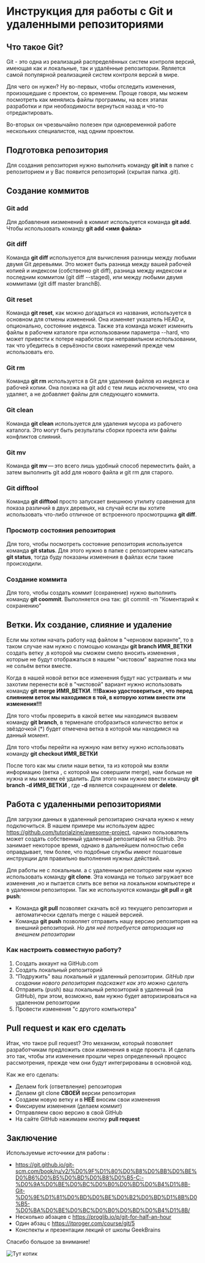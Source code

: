 # Инструкция для работы с Git и удаленными репозиториями

## Что такое Git?

Git - это одна из реализаций распределённых систем контроля версий, имеющая как и локальные, так и удалённые репозитории. Является самой популярной реализацией систем контроля версий в мире.

Для чего он нужен? Ну во-первых, чтобы отследить изменения, произошедшие с проектом, со временем. Проще говоря, мы можем посмотреть как менялись файлы программы, на всех этапах разработки и при необходимости вернуться назад и что-то отредактировать.

Во-вторых он чрезвычайно полезен при одновременной работе нескольких специалистов, над одним проектом.

## Подготовка репозитория

Для создания репозитория нужно выполнить команду **git init** в папке с репозиторием и у Вас появится репозиторий (скрытая папка .git).

## Создание коммитов

### Git add

Для добавления иизменений в коммит используется команда **git add**. Чтобы использовать команду **git add <имя файла>**

### Git diff

Команда **git diff** используется для вычисления разницы между любыми двумя Git деревьями. Это может быть разница между вашей рабочей копией и индексом (собственно git diff), разница между индексом и последним коммитом (git diff --staged), или между любыми двумя коммитами (git diff master branchB).

### Git reset

Команда **git reset**, как можно догадаться из названия, используется в основном для отмены изменений. Она изменяет указатель HEAD и, опционально, состояние индекса. Также эта команда может изменить файлы в рабочем каталоге при использовании параметра --hard, что может привести к потере наработок при неправильном использовании, так что убедитесь в серьёзности своих намерений прежде чем использовать его.

### Git rm

Команда **git rm** используется в Git для удаления файлов из индекса и рабочей копии. Она похожа на git add с тем лишь исключением, что она удаляет, а не добавляет файлы для следующего коммита.

### Git clean

Команда **git clean** используется для удаления мусора из рабочего каталога. Это могут быть результаты сборки проекта или файлы конфликтов слияний.

### Git mv

Команда **git mv** — это всего лишь удобный способ переместить файл, а затем выполнить git add для нового файла и git rm для старого.

### Git difftool

Команда **git difftool** просто запускает внешнюю утилиту сравнения для показа различий в двух деревьях, на случай если вы хотите использовать что-либо отличное от встроенного просмотрщика **git diff**.

### Просмотр состояния репозитория

Для того, чтобы посмотреть состояние репозитория используется команда **git status**. Для этого нужно в папке с репозиторием написать **git status**, тогда буду показаны изменения в файлах если такие происходили.

### Создание коммита

Для того, чтобы создать коммит (сохранение) нужно выполнить команду **git coommit**. Выполняется она так:
git commit -m "Коментарий к сохранению"

## Ветки. Их создание, слияние и удаление

Если мы хотим начать работу над файлом в "черновом варианте", то в таком случае нам нужно с помощью команды **git branch ИМЯ_ВЕТКИ** создать ветку ,в которой мы сможем смело вносить изменения , которые не будут отображаться в нашем "чистовом" вариатне пока мы не сольём ветки вместе.

Когда в нашей новой ветки все изменения будут нас устраивать и мы захотим перенести всё в "чистовой" вариант нужно использовать команду **git merge ИМЯ_ВЕТКИ**. **!!!Важно удостовериться ,  что перед слиянием веток мы находимся в той, в которую хотим внести эти изменения!!!**

Для того чтобы проверить в какой ветке мы находимся вызваем команду **git branch**, в терменале отобразиться количество веток и звёздочкой (*) будет отмечена ветка в которой мы находимся на данный момент.

Для того чтобы перейти на нужную нам ветку нужно использовать команду **git checkout ИМЯ_ВЕТКИ**

После того как мы слили наши ветки, та из которой мы взяли информацию (ветка , с которой мы совершили merge), нам больше не нужна и мы можем её удалить. Для этого нам нужно ввести команду **git branch -d ИМЯ_ВЕТКИ** , где **-d** является сокращением от **delete**.  

## Работа с удаленными репозиториями

Для загрузки данных в удаленный репозитарию сначала нужно к нему подключиться. В нашем примере мы используем адрес <https://github.com/tutorialzine/awesome-project>, однако пользователь может создать собственный удаленный репозитарий на GitHub. Это занимает некоторое время, однако в дальнейшем полностью себя оправдывает, тем более, что подобные службы имеют пошаговые инструкции для правильно выполнения нужных действий.

Для работы не с локальным. а с удаленным репозиторием нам нужно использовать команду **git clone**. Эта команда не только загружает все изменения ,но и пытается слить все ветки на локальном компьютере и в удаленном репозитории.
Так же используются  команды **git pull** и **git push**:

* Команда **git pull** позволяет скачать всё из текущего  репозитория и автоматически сделать merge с нашей версией.
* Команда **git push** позволяет отправить нашу версию репозитория на внешний репозиторий. *Но для неё потребуется авторизация на внешнем репозитории*

### Как настроить совместную работу?

1. Создать аккаунт на GitHub.com
2. Создать локальный репозиторий
3. "Подружить" ваш локальный и удаленный репозитории. *GitHub при создании нового репозитория подскажет как это можно сделать*
4. Отправить (push) ваш локальный репозиторий в удаленный (на GitHub), при этом, возможно, вам нужно будет авторизироваться  на удаленном репозитории
5. Провести изменения "с другого компьютера"

## Pull request и как его сделать

Итак, что такое pull request? Это механизм, который позволяет разработчикам предложить свои изменения в коде проекта. И сделать это так, чтобы эти изменения прошли через определенный процесс рассмотрения, прежде чем они будут интегрированы в основной код.

Как же его сделать:

* Делаем fork (ответвление) репозитория
* Делаем git clone **СВОЕЙ** версии репозитория
* Создаем новую ветку и в **НЕЁ** вносим свои изменения
* Фиксируем изменения (делаем коммит)
* Отправляем свою версию в свой GitHub
* На сайте GitHub нажимаем кнопку **pull request**

## Заключение

Используемые источники для работы :

* <https://git.github.io/git-scm.com/book/ru/v2/%D0%9F%D1%80%D0%B8%D0%BB%D0%BE%D0%B6%D0%B5%D0%BD%D0%B8%D0%B5-C:-%D0%9A%D0%BE%D0%BC%D0%B0%D0%BD%D0%B4%D1%8B-Git-%D0%9E%D1%81%D0%BD%D0%BE%D0%B2%D0%BD%D1%8B%D0%B5-%D0%BA%D0%BE%D0%BC%D0%B0%D0%BD%D0%B4%D1%8B/>
* Несколько абзацев с <https://proglib.io/p/git-for-half-an-hour>
* Один абзац с <https://itproger.com/course/git/5>
* Конспекты и презентации лекций от школы GeekBrains

Спасибо  большое за внимание!

![Тут котик](Kotik.jpg)
